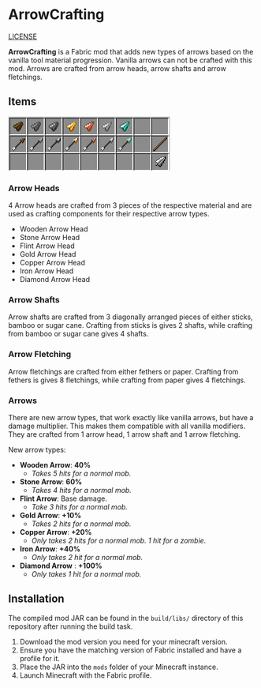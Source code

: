 # ArrowCrafting

[LICENSE](LICENSE.md)

**ArrowCrafting** is a Fabric mod that adds new types of arrows based on the vanilla tool material progression.
Vanilla arrows can not be crafted with this mod.
Arrows are crafted from arrow heads, arrow shafts and arrow fletchings.

## Items

![](images/items.png)

### Arrow Heads
4 Arrow heads are crafted from 3 pieces of the respective material and are used as crafting components for their respective arrow types.

- Wooden Arrow Head
- Stone Arrow Head
- Flint Arrow Head
- Gold Arrow Head
- Copper Arrow Head
- Iron Arrow Head
- Diamond Arrow Head

### Arrow Shafts
Arrow shafts are crafted from 3 diagonally arranged pieces of either sticks, bamboo or sugar cane.
Crafting from sticks is gives 2 shafts, while crafting from bamboo or sugar cane gives 4 shafts.

### Arrow Fletching
Arrow fletchings are crafted from either fethers or paper.
Crafting from fethers is gives 8 fletchings, while crafting from paper gives 4 fletchings.



### Arrows
There are new arrow types, that work exactly like vanilla arrows, but have a damage multiplier.
This makes them compatible with all vanilla modifiers.
They are crafted from 1 arrow head, 1 arrow shaft and 1 arrow fletching.

New arrow types:
- **Wooden Arrow**: **40%** 
    - *Takes 5 hits for a normal mob.*
- **Stone Arrow**: **60%** 
    - *Takes 4 hits for a normal mob.*
- **Flint Arrow**: Base damage. 
    - *Take 3 hits for a normal mob.*
- **Gold Arrow**: **+10%** 
    - *Takes 2 hits for a normal mob.*
- **Copper Arrow**: **+20%** 
    - *Only takes 2 hits for a normal mob. 1 hit for a zombie.*
- **Iron Arrow**: **+40%** 
    - *Only takes 2 hit for a normal mob.*
- **Diamond Arrow** : **+100%** 
    - *Only takes 1 hit for a normal mob.*


## Installation

The compiled mod JAR can be found in the `build/libs/` directory of this repository after running the build task.

1. Download the mod version you need for your minecraft version.
2. Ensure you have the matching version of Fabric installed and have a profile for it.
3. Place the JAR into the `mods` folder of your Minecraft instance.  
4. Launch Minecraft with the Fabric profile. 